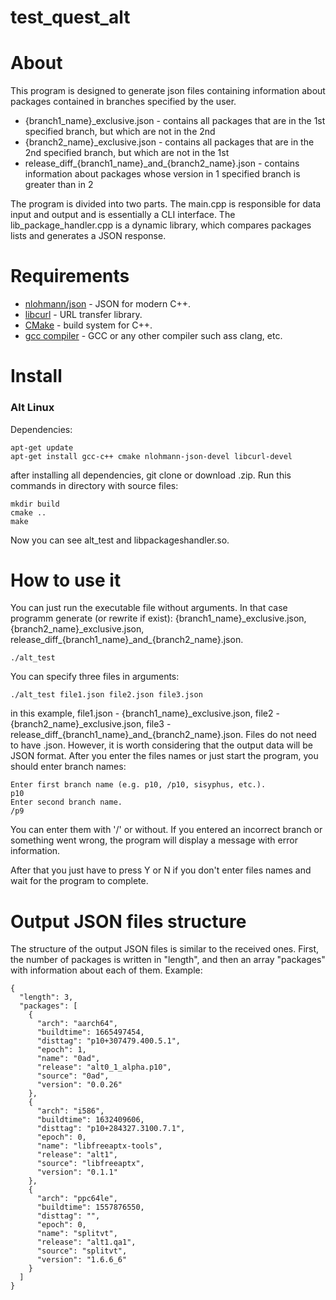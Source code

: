 # test\_quest\_alt
# About
This program is designed to generate json files containing information about packages contained in branches specified by the user.
- {branch1\_name}\_exclusive.json - contains all packages that are in the 1st specified branch, but which are not in the 2nd
- {branch2\_name}\_exclusive.json - contains all packages that are in the 2nd specified branch, but which are not in the 1st
- release\_diff\_{branch1\_name}\_and\_{branch2\_name}.json - contains information about packages whose version in 1 specified branch is greater than in 2

The program is divided into two parts. The main.cpp is responsible for data input and output and is essentially a CLI interface. The lib\_package\_handler.cpp is a dynamic library, which compares packages lists and generates a JSON response.

# Requirements
- [nlohmann/json](https://github.com/nlohmann/json) - JSON for modern C++.
- [libcurl](https://curl.se/libcurl/) - URL transfer library.
- [CMake](https://cmake.org/) - build system for C++.
- [gcc compiler](https://gcc.gnu.org/) - GCC or any other compiler such ass clang, etc.

# Install
### Alt Linux
Dependencies:
```
apt-get update
apt-get install gcc-c++ cmake nlohmann-json-devel libcurl-devel
```
after installing all dependencies, git clone or download .zip. 
Run this commands in directory with source files:
```
mkdir build
cmake ..
make
```
Now you can see alt\_test and libpackageshandler.so.
# How to use it
You can just run the executable file without arguments. In that case programm generate (or rewrite if exist): {branch1\_name}\_exclusive.json, {branch2\_name}\_exclusive.json, release\_diff\_{branch1\_name}\_and\_{branch2\_name}.json.
```
./alt_test
```
You can specify three files in arguments:
```
./alt_test file1.json file2.json file3.json
```
in this example, file1.json - {branch1\_name}\_exclusive.json, file2 - {branch2\_name}\_exclusive.json, file3 - release\_diff\_{branch1\_name}\_and\_{branch2\_name}.json.
Files do not need to have .json. However, it is worth considering that the output data will be JSON format.
After you enter the files names or just start the program, you should enter branch names:
```
Enter first branch name (e.g. p10, /p10, sisyphus, etc.).
p10
Enter second branch name.
/p9
```
You can enter them with '/' or without. If you entered an incorrect branch or something went wrong, the program will display a message with error information.

After that you just have to press Y or N if you don't enter files names and wait for the program to complete. 

# Output JSON files structure
The structure of the output JSON files is similar to the received ones. First, the number of packages is written in "length", and then an array "packages" with information about each of them.
Example:
```
{
  "length": 3,
  "packages": [
    {
      "arch": "aarch64",
      "buildtime": 1665497454,
      "disttag": "p10+307479.400.5.1",
      "epoch": 1,
      "name": "0ad",
      "release": "alt0_1_alpha.p10",
      "source": "0ad",
      "version": "0.0.26"
    },
    {
      "arch": "i586",
      "buildtime": 1632409606,
      "disttag": "p10+284327.3100.7.1",
      "epoch": 0,
      "name": "libfreeaptx-tools",
      "release": "alt1",
      "source": "libfreeaptx",
      "version": "0.1.1"
    },
    {
      "arch": "ppc64le",
      "buildtime": 1557876550,
      "disttag": "",
      "epoch": 0,
      "name": "splitvt",
      "release": "alt1.qa1",
      "source": "splitvt",
      "version": "1.6.6_6"
    }
  ]
}
```
